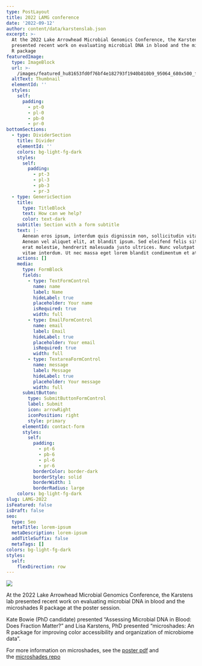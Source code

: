 ```yaml
---
type: PostLayout
title: 2022 LAMG conference
date: '2022-09-12'
author: content/data/karstenslab.json
excerpt: >-
  At the 2022 Lake Arrowhead Microbial Genomics Conference, the Karstens lab
  presented recent work on evaluating microbial DNA in blood and the microshades
  R package
featuredImage:
  type: ImageBlock
  url: >-
    /images/featured_hu81653fd0f76bf4e182793f1940b810b9_95064_680x500_fill_q90_lanczos_smart1_3.png
  altText: Thumbnail
  elementId: ''
  styles:
    self:
      padding:
        - pt-0
        - pl-0
        - pb-0
        - pr-0
bottomSections:
  - type: DividerSection
    title: Divider
    elementId: ''
    colors: bg-light-fg-dark
    styles:
      self:
        padding:
          - pt-3
          - pl-3
          - pb-3
          - pr-3
  - type: GenericSection
    title:
      type: TitleBlock
      text: How can we help?
      color: text-dark
    subtitle: Section with a form subtitle
    text: |-
      Aenean eros ipsum, interdum quis dignissim non, sollicitudin vitae nisl.
      Aenean vel aliquet elit, at blandit ipsum. Sed eleifend felis sit amet
      erat molestie, hendrerit malesuada justo ultrices. Nunc volutpat at erat
      vitae interdum. Ut nec massa eget lorem blandit condimentum et at risus.
    actions: []
    media:
      type: FormBlock
      fields:
        - type: TextFormControl
          name: name
          label: Name
          hideLabel: true
          placeholder: Your name
          isRequired: true
          width: full
        - type: EmailFormControl
          name: email
          label: Email
          hideLabel: true
          placeholder: Your email
          isRequired: true
          width: full
        - type: TextareaFormControl
          name: message
          label: Message
          hideLabel: true
          placeholder: Your message
          width: full
      submitButton:
        type: SubmitButtonFormControl
        label: Submit
        icon: arrowRight
        iconPosition: right
        style: primary
      elementId: contact-form
      styles:
        self:
          padding:
            - pt-6
            - pb-6
            - pl-6
            - pr-6
          borderColor: border-dark
          borderStyle: solid
          borderWidth: 1
          borderRadius: large
    colors: bg-light-fg-dark
slug: LAMG-2022
isFeatured: false
isDraft: false
seo:
  type: Seo
  metaTitle: lorem-ipsum
  metaDescription: lorem-ipsum
  addTitleSuffix: false
  metaTags: []
colors: bg-light-fg-dark
styles:
  self:
    flexDirection: row
---
```

![](/images/featured_hu81653fd0f76bf4e182793f1940b810b9_95064_680x500_fill_q90_lanczos_smart1_3.png)

At the 2022 Lake Arrowhead Microbial Genomics Conference, the Karstens lab presented recent work on evaluating microbial DNA in blood and the microshades R package at the poster session.

Kate Bowie (PhD candidate) presented “Assessing Microbial DNA in Blood: Does Fraction Matter?​” and Lisa Karstens, PhD presented “microshades: An R package for improving color accessibility and organization of microbiome data”.

For more information on microshades, see the [poster pdf](https://github.com/KarstensLab/Presentations/blob/main/2022-LAMG/2022_LAMG_microshades_poster.pdf) and the [microshades repo](https://karstenslab.github.io/microshades)
